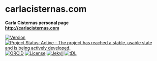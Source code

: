 # carlacisternas.com
**Carla Cisternas personal page**\
**http://carlacisternas.com**

[![Version](https://raw.githubusercontent.com/training-datalab/training-datalab.com/main/badges/versions/v_1_6_20.svg)](/CHANGELOG.md) [![Project Status: Active – The project has reached a stable, usable state and is being actively developed.](https://www.repostatus.org/badges/latest/active.svg)](STATUS.md) [![ORCID](https://raw.githubusercontent.com/training-datalab/training-datalab.com/main/badges/orcid/ccg.svg)](https://orcid.org/0000-0001-7948-6194) [![License](https://raw.githubusercontent.com/training-datalab/training-datalab.com/main/badges/licenses/mit.svg)](LICENSE) [![Jekyll](https://raw.githubusercontent.com/training-datalab/training-datalab.com/main/badges/software/jekyll.svg)](https://jekyllrb.com/) [![tDL](https://raw.githubusercontent.com/training-datalab/training-datalab.com/master/badges/tDL.svg)](https://training-datalab.com/)
